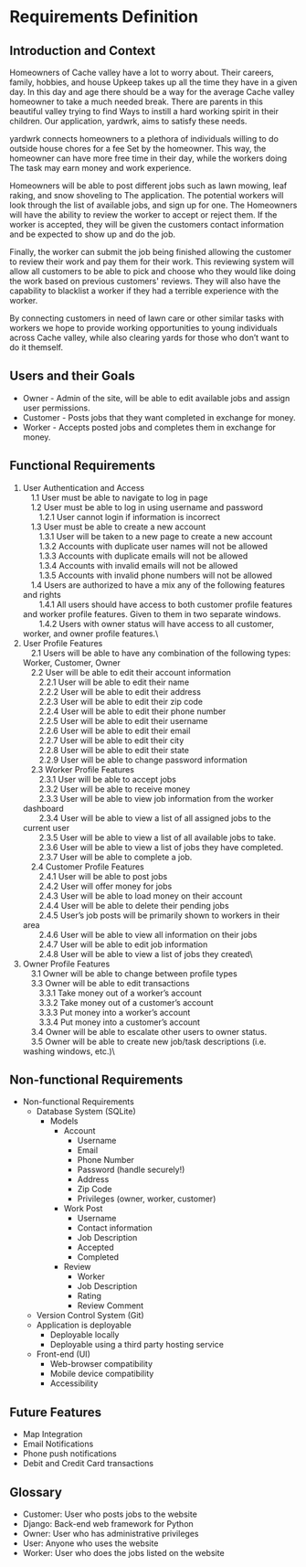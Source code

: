 # Requirements Definition

## Introduction and Context

Homeowners of Cache valley have a lot to worry about. Their careers, family, hobbies, and house
Upkeep takes up all the time they have in a given day. In this day and age there should be a way for the average
Cache valley homeowner to take a much needed break. There are parents in this beautiful valley trying to find
Ways to instill a hard working spirit in their children. Our application, yardwrk, aims to satisfy these needs.

yardwrk connects homeowners to a plethora of individuals willing to do outside house chores for a fee 
Set by the homeowner. This way, the homeowner can have more free time in their day, while the workers doing 
The task may earn money and work experience.

Homeowners will be able to post different jobs such as lawn mowing, leaf raking, and snow shoveling to 
The application. The potential workers will look through the list of available jobs, and sign up for one. The
Homeowners will have the ability to review the worker to accept or reject them. If the worker is 
accepted, they will be given the customers contact information and be expected to show up and do the job.

Finally, the worker can submit the job being finished allowing the customer to review their work and pay 
them for their work. This reviewing system will allow all customers to be able to pick and choose who they would
like doing the work based on previous customers' reviews. They will also have the capability to blacklist a worker
if they had a terrible experience with the worker.

By connecting customers in need of lawn care or other similar tasks with workers we hope to provide
working opportunities to young individuals across Cache valley, while also clearing yards for those who don’t
want to do it themself.

## Users and their Goals

* Owner - Admin of the site, will be able to edit available jobs and assign user permissions.
* Customer - Posts jobs that they want completed in exchange for money.
* Worker - Accepts posted jobs and completes them in exchange for money.

## Functional Requirements

1. User Authentication and Access\
&emsp;1.1 User must be able to navigate to log in page\
&emsp;1.2 User must be able to log in using username and password\
&emsp;&emsp;1.2.1 User cannot login if information is incorrect\
&emsp;1.3 User must be able to create a new account\
&emsp;&emsp;1.3.1 User will be taken to a new page to create a new account\
&emsp;&emsp;1.3.2 Accounts with duplicate user names will not be allowed\
&emsp;&emsp;1.3.3 Accounts with duplicate emails will not be allowed\
&emsp;&emsp;1.3.4 Accounts with invalid emails will not be allowed\
&emsp;&emsp;1.3.5 Accounts with invalid phone numbers will not be allowed\
&emsp;1.4 Users are authorized to have a mix any of the following features and rights\
&emsp;&emsp;1.4.1 All users should have access to both customer profile features and worker profile features. Given to them in two separate windows.\
&emsp;&emsp;1.4.2 Users with owner status will have access to all customer, worker, and owner profile features.\
2. User Profile Features\
&emsp;2.1 Users will be able to have any combination of the following types: Worker, Customer, Owner\
&emsp;2.2 User will be able to edit their account information\
&emsp;&emsp;2.2.1 User will be able to edit their name\
&emsp;&emsp;2.2.2 User will be able to edit their address\
&emsp;&emsp;2.2.3 User will be able to edit their zip code\
&emsp;&emsp;2.2.4 User will be able to edit their phone number\
&emsp;&emsp;2.2.5 User will be able to edit their username\
&emsp;&emsp;2.2.6 User will be able to edit their email\
&emsp;&emsp;2.2.7 User will be able to edit their city\
&emsp;&emsp;2.2.8 User will be able to edit their state\
&emsp;&emsp;2.2.9 User will be able to change password information\
&emsp;2.3 Worker Profile Features\
&emsp;&emsp;2.3.1 User will be able to accept jobs\
&emsp;&emsp;2.3.2 User will be able to receive money\
&emsp;&emsp;2.3.3 User will be able to view job information from the worker dashboard\
&emsp;&emsp;2.3.4 User will be able to view a list of all assigned jobs to the current user\
&emsp;&emsp;2.3.5 User will be able to view a list of all available jobs to take.\
&emsp;&emsp;2.3.6 User will be able to view a list of jobs they have completed.\
&emsp;&emsp;2.3.7 User will be able to complete a job.\
&emsp;2.4 Customer Profile Features\
&emsp;&emsp;2.4.1 User will be able to post jobs\
&emsp;&emsp;2.4.2 User will offer money for jobs\
&emsp;&emsp;2.4.3 User will be able to load money on their account\
&emsp;&emsp;2.4.4 User will be able to delete their pending jobs\
&emsp;&emsp;2.4.5 User’s job posts will be primarily shown to workers in their area\
&emsp;&emsp;2.4.6 User will be able to view all information on their jobs\
&emsp;&emsp;2.4.7 User will be able to edit job information\
&emsp;&emsp;2.4.8 User will be able to view a list of jobs they created\
3. Owner Profile Features\
&emsp;3.1 Owner will be able to change between profile types\
&emsp;3.3 Owner will be able to edit transactions\
&emsp;&emsp;3.3.1 Take money out of a worker’s account\
&emsp;&emsp;3.3.2 Take money out of a customer’s account\
&emsp;&emsp;3.3.3 Put money into a worker’s account\
&emsp;&emsp;3.3.4 Put money into a customer’s account\
&emsp;3.4 Owner will be able to escalate other users to owner status.\
&emsp;3.5 Owner will be able to create new job/task descriptions (i.e. washing windows, etc.)\

## Non-functional Requirements

* Non-functional Requirements
    * Database System (SQLite)
        * Models
            * Account
                * Username
                * Email
                * Phone Number
                * Password (handle securely!)
                * Address
                * Zip Code
                * Privileges (owner, worker, customer)
            * Work Post
                * Username
                * Contact information
                * Job Description
                * Accepted
                * Completed
            * Review
                * Worker
                * Job Description
                * Rating
                * Review Comment
  * Version Control System (Git)
  * Application is deployable
    * Deployable locally
    * Deployable using a third party hosting service
  * Front-end (UI)
    * Web-browser compatibility
    * Mobile device compatibility
    * Accessibility

## Future Features

* Map Integration
* Email Notifications
* Phone push notifications
* Debit and Credit Card transactions

## Glossary

* Customer: User who posts jobs to the website
* Django: Back-end web framework for Python
* Owner: User who has administrative privileges
* User: Anyone who uses the website
* Worker: User who does the jobs listed on the website






